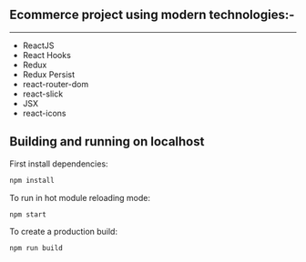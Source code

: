 ## Ecommerce project using modern technologies:-

---

- ReactJS
- React Hooks
- Redux
- Redux Persist
- react-router-dom
- react-slick
- JSX
- react-icons

## Building and running on localhost

First install dependencies:

```sh
npm install
```

To run in hot module reloading mode:

```sh
npm start
```

To create a production build:

```sh
npm run build
```
